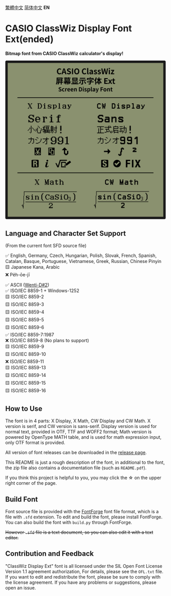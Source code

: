 [繁體中文](https://github.com/haydenwong7bm/ClasswizDisplayExt/tree/main/README_zh-TC.md) [简体中文󠄁](https://github.com/haydenwong7bm/ClasswizDisplayExt/tree/main/README_zh-SC.md) **EN**

# CASIO ClassWiz Display Font Ext(ended)

**Bitmap font from CASIO ClassWiz calculator's display!**

![ClassWizDisplay](readme_assets/ClassWizDisplay.svg)

## Language and Character Set Support

(From the current font SFD source file)

✅ English, Germany, Czech, Hungarian, Polish, Slovak, French, Spanish, Catalan, Basque, Portuguese, Vietnamese, Greek, Russian, Chinese Pinyin<br>
🟨 Japanese Kana, Arabic<br>
❌ Pe̍h-ōe-jī<br>

✅ ASCII ([Wenti-D#2](https://github.com/Wenti-D/ClasswizDisplayFont/issues/2))<br>
✅ ISO/IEC 8859-1 + Windows-1252<br>
🟨 ISO/IEC 8859-2<br>
🟨 ISO/IEC 8859-3<br>
🟨 ISO/IEC 8859-4<br>
🟨 ISO/IEC 8859-5<br>
🟨 ISO/IEC 8859-6<br>
✅ ISO/IEC 8859-7:1987<br>
❌ ISO/IEC 8859-8 (No plans to support)<br>
🟨 ISO/IEC 8859-9<br>
🟨 ISO/IEC 8859-10<br>
❌ ISO/IEC 8859-11<br>
🟨 ISO/IEC 8859-13<br>
🟨 ISO/IEC 8859-14<br>
🟨 ISO/IEC 8859-15<br>
🟨 ISO/IEC 8859-16

## How to Use

The font is in 4 parts: X Display, X Math, CW Display and CW Math. X version is serif, and CW version is sans-serif. Display version is used for normal text, provided in OTF, TTF and WOFF2 format; Math version is powered by OpenType MATH table, and is used for math expression input, only OTF format is provided.

All version of font releases can be downloaded in the [release page](https://github.com/haydenwong7bm/ClasswizDisplayExt/releases).

This README is just a rough description of the font, in additional to the font, the zip file also contains a documentation file (such as `README.pdf`).

If you think this project is helpful to you, you may click the ☆ on the upper right corner of the page.

## Build Font

Font source file is provided with the [FontForge](https://fontforge.org/) font file format, which is a file with `.sfd` extension. To edit and build the font, please install FontForge. You can also build the font with `build.py` through FontForge.

~~However `.sfd` file is a text document, so you can also edit it with a text editor.~~

## Contribution and Feedback

"ClassWiz Display Ext" font is all licensed under the SIL Open Font License Version 1.1 agreement authorization, For details, please see the `OFL.txt` file. If you want to edit and redistribute the font, please be sure to comply with the license agreement. If you have any problems or suggestions, please open an issue.